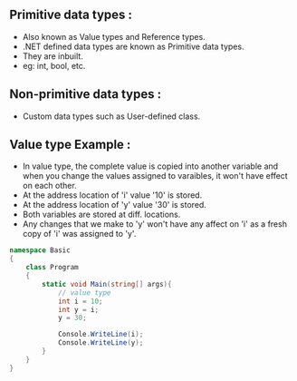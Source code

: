 ## Primitive data types  : 

- Also known as Value types and Reference types.
- .NET defined data types are known as Primitive data types.
- They are inbuilt.
- eg: int, bool, etc.

## Non-primitive data types : 

- Custom data types such as User-defined class.

## Value type Example :

- In value type, the complete value is copied into another variable and when you change the values assigned to varaibles, it won't have effect on each other.
- At the address location of 'i' value '10' is stored.
- At the address location of 'y' value '30' is stored.
- Both variables are stored at diff. locations.
- Any changes that we make to 'y' won't have any affect on 'i' as a fresh copy of 'i' was assigned to 'y'.
  
```csharp
namespace Basic
{
    class Program
    {
        static void Main(string[] args){
            // value type 
            int i = 10;
            int y = i;
            y = 30;

            Console.WriteLine(i);
            Console.WriteLine(y);
        }
    }
}
```
